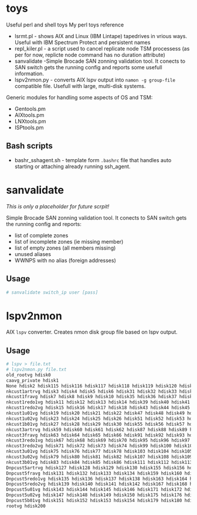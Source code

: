 # toys
Useful perl and shell  toys
My perl toys reference

- lsrmt.pl - shows AIX and Linux (IBM Lintape) tapedrives in vrious ways. Useful with IBM Spectrum Protect and persistent names
- repl_kiler.pl - a script used to cancel replicate node TSM processess (as per for now, replicte node command has no duration attribute)
- sanvalidate -Simple Brocade SAN zonning validation tool. It conects to SAN switch gets the running config and reports some usefull information.
- lspv2nmon.py - converts AIX lspv output into `namon -g group-file` compatible file. Usefull with large, multi-disk systems. 


Generic modules for handling some aspects of OS and TSM:

- Gentools.pm
- AIXtools.pm
- LNXtools.pm
- ISPtools.pm

## Bash scripts

- bashr_sshagent.sh - template form `.bashrc` file that handles auto starting or attaching already running ssh_agent.

# sanvalidate
_This is only a placeholder for future scrpit!_

Simple Brocade SAN zonning validation tool. It conects to SAN switch gets the running config and reports:

* list of complete zones
* list of incomplete zones (ie missing member)
* list of empty zones (all members missing)
* unused aliases
* WWNPS with no alias (foreign addresses)

## Usage
```bash
# sanvalidate switch_ip user [pass]
```

# lspv2nmon
AIX `lspv` converter. Creates nmon disk group file based on lspv output. 
## Usage
```bash
# lspv > file.txt
# lspv2nmon.py file.txt
old_rootvg hdisk0
caavg_private hdisk1
None hdisk2 hdisk115 hdisk116 hdisk117 hdisk118 hdisk119 hdisk120 hdisk121 hdisk122
nkcust1artrvg hdisk3 hdisk4 hdisk5 hdisk6 hdisk31 hdisk32 hdisk33 hdisk34
nkcust1fravg hdisk7 hdisk8 hdisk9 hdisk10 hdisk35 hdisk36 hdisk37 hdisk38
nkcust1redo1vg hdisk11 hdisk12 hdisk13 hdisk14 hdisk39 hdisk40 hdisk41 hdisk42
nkcust1redo2vg hdisk15 hdisk16 hdisk17 hdisk18 hdisk43 hdisk44 hdisk45 hdisk46
nkcust1u01vg hdisk19 hdisk20 hdisk21 hdisk22 hdisk47 hdisk48 hdisk49 hdisk50
nkcust1u02vg hdisk23 hdisk24 hdisk25 hdisk26 hdisk51 hdisk52 hdisk53 hdisk54
nkcust1b01vg hdisk27 hdisk28 hdisk29 hdisk30 hdisk55 hdisk56 hdisk57 hdisk58
nkcust3artrvg hdisk59 hdisk60 hdisk61 hdisk62 hdisk87 hdisk88 hdisk89 hdisk90
nkcust3fravg hdisk63 hdisk64 hdisk65 hdisk66 hdisk91 hdisk92 hdisk93 hdisk94
nkcust3redo1vg hdisk67 hdisk68 hdisk69 hdisk70 hdisk95 hdisk96 hdisk97 hdisk98
nkcust3redo2vg hdisk71 hdisk72 hdisk73 hdisk74 hdisk99 hdisk100 hdisk101 hdisk102
nkcust3u01vg hdisk75 hdisk76 hdisk77 hdisk78 hdisk103 hdisk104 hdisk105 hdisk106
nkcust3u02vg hdisk79 hdisk80 hdisk81 hdisk82 hdisk107 hdisk108 hdisk109 hdisk110
nkcust3b01vg hdisk83 hdisk84 hdisk85 hdisk86 hdisk111 hdisk112 hdisk113 hdisk114
Dnpcust5artrvg hdisk127 hdisk128 hdisk129 hdisk130 hdisk155 hdisk156 hdisk157 hdisk158
Dnpcust5fravg hdisk131 hdisk132 hdisk133 hdisk134 hdisk159 hdisk160 hdisk161 hdisk162
Dnpcust5redo1vg hdisk135 hdisk136 hdisk137 hdisk138 hdisk163 hdisk164 hdisk165 hdisk166
Dnpcust5redo2vg hdisk139 hdisk140 hdisk141 hdisk142 hdisk167 hdisk168 hdisk169 hdisk170
Dnpcust5u01vg hdisk143 hdisk144 hdisk145 hdisk146 hdisk171 hdisk172 hdisk173 hdisk174
Dnpcust5u02vg hdisk147 hdisk148 hdisk149 hdisk150 hdisk175 hdisk176 hdisk177 hdisk178
Dnpcust5b01vg hdisk151 hdisk152 hdisk153 hdisk154 hdisk179 hdisk180 hdisk181 hdisk182
rootvg hdisk200
